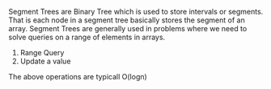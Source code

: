 Segment Trees are Binary Tree which is used to store intervals or segments. That is each node in a segment tree basically stores the segment of an array. Segment Trees are generally used in problems where we need to solve queries on a range of elements in arrays.
1. Range Query
2. Update a value

The above operations are typicall O(logn)